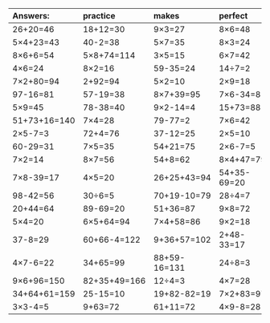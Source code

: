 | Answers: | practice | makes | perfect | ! |
| :--- | :--- | :--- | :--- | :--- |
| 26+20=46 | 18+12=30 | 9×3=27 | 8×6=48 | 23+63=86 | 
| 5×4+23=43 | 40-2=38 | 5×7=35 | 8×3=24 | 6÷2=3 | 
| 8×6+6=54 | 5×8+74=114 | 3×5=15 | 6×7=42 | 52+50-48=54 | 
| 4×6=24 | 8×2=16 | 59-35=24 | 14÷7=2 | 8÷2=4 | 
| 7×2+80=94 | 2+92=94 | 5×2=10 | 2×9=18 | 74+20+13=107 | 
| 97-16=81 | 57-19=38 | 8×7+39=95 | 7×6-34=8 | 2×7=14 | 
| 5×9=45 | 78-38=40 | 9×2-14=4 | 15+73=88 | 3×3=9 | 
| 51+73+16=140 | 7×4=28 | 79-77=2 | 7×6=42 | 68+31=99 | 
| 2×5-7=3 | 72+4=76 | 37-12=25 | 2×5=10 | 6×7-15=27 | 
| 60-29=31 | 7×5=35 | 54+21=75 | 2×6-7=5 | 33+66-65=34 | 
| 7×2=14 | 8×7=56 | 54+8=62 | 8×4+47=79 | 32+61=93 | 
| 7×8-39=17 | 4×5=20 | 26+25+43=94 | 54+35-69=20 | 5×5=25 | 
| 98-42=56 | 30÷6=5 | 70+19-10=79 | 28÷4=7 | 78+52+33=163 | 
| 20+44=64 | 89-69=20 | 51+36=87 | 9×8=72 | 65+57+21=143 | 
| 5×4=20 | 6×5+64=94 | 7×4+58=86 | 9×2=18 | 39+10=49 | 
| 37-8=29 | 60+66-4=122 | 9+36+57=102 | 2+48-33=17 | 4×4=16 | 
| 4×7-6=22 | 34+65=99 | 88+59-16=131 | 24÷8=3 | 6×6+16=52 | 
| 9×6+96=150 | 82+35+49=166 | 12÷4=3 | 4×7=28 | 7+7=14 | 
| 34+64+61=159 | 25-15=10 | 19+82-82=19 | 7×2+83=97 | 23+61=84 | 
| 3×3-4=5 | 9+63=72 | 61+11=72 | 4×9-8=28 | 29+58=87 | 
